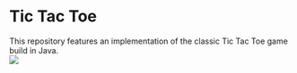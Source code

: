# Tic Tac Toe
This repository features an implementation of the classic Tic Tac Toe game build in Java.
<br />
<img src="https://media.discordapp.net/attachments/1029100829560549527/1324117439583227916/image.png?ex=6776fbf6&is=6775aa76&hm=b7b18ce440bdf99ded412a14f19ed11c4f8f4f727a8007daf29fd3db0b4d90db&=&format=webp&quality=lossless&width=770&height=778" />
